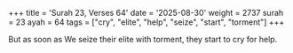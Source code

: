 +++
title = 'Surah 23, Verses 64'
date = '2025-08-30'
weight = 2737
surah = 23
ayah = 64
tags = ["cry", "elite", "help", "seize", "start", "torment"]
+++

But as soon as We seize their elite with torment, they start to cry for help.